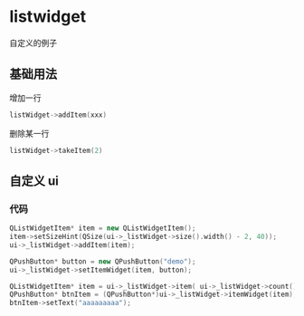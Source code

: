 # listwidget

自定义的例子

## 基础用法

增加一行

```cpp
listWidget->addItem(xxx)
```

删除某一行

```cpp
listWidget->takeItem(2)
```

## 自定义 ui

### 代码

```cpp
QListWidgetItem* item = new QListWidgetItem();
item->setSizeHint(QSize(ui->_listWidget->size().width() - 2, 40));
ui->_listWidget->addItem(item);

QPushButton* button = new QPushButton("demo");
ui->_listWidget->setItemWidget(item, button);
```

```cpp
QListWidgetItem* item = ui->_listWidget->item( ui->_listWidget->count() - 1);
QPushButton* btnItem = (QPushButton*)ui->_listWidget->itemWidget(item);
btnItem->setText("aaaaaaaaa");
```

